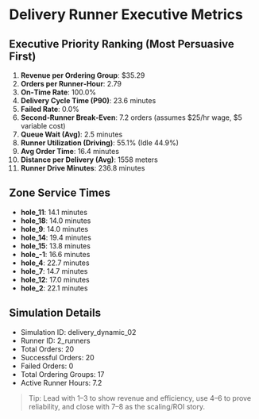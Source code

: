 # Delivery Runner Executive Metrics

## Executive Priority Ranking (Most Persuasive First)
1. **Revenue per Ordering Group**: $35.29
2. **Orders per Runner‑Hour**: 2.79
3. **On‑Time Rate**: 100.0%
4. **Delivery Cycle Time (P90)**: 23.6 minutes
5. **Failed Rate**: 0.0%
6. **Second‑Runner Break‑Even**: 7.2 orders (assumes $25/hr wage, $5 variable cost)
7. **Queue Wait (Avg)**: 2.5 minutes
8. **Runner Utilization (Driving)**: 55.1% (Idle 44.9%)
9. **Avg Order Time**: 16.4 minutes
10. **Distance per Delivery (Avg)**: 1558 meters
11. **Runner Drive Minutes**: 236.8 minutes

## Zone Service Times
- **hole_11**: 14.1 minutes
- **hole_18**: 14.0 minutes
- **hole_9**: 14.0 minutes
- **hole_14**: 19.4 minutes
- **hole_15**: 13.8 minutes
- **hole_-1**: 16.6 minutes
- **hole_4**: 22.7 minutes
- **hole_7**: 14.7 minutes
- **hole_12**: 17.0 minutes
- **hole_2**: 22.1 minutes


## Simulation Details
- Simulation ID: delivery_dynamic_02
- Runner ID: 2_runners
- Total Orders: 20
- Successful Orders: 20
- Failed Orders: 0
- Total Ordering Groups: 17
- Active Runner Hours: 7.2

> Tip: Lead with 1–3 to show revenue and efficiency, use 4–6 to prove reliability, and close with 7–8 as the scaling/ROI story.
